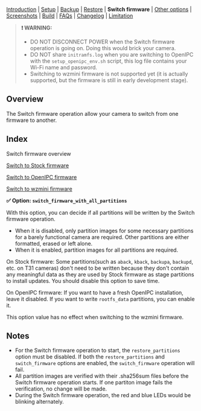 
[Introduction](README.md) | [Setup](README_setup.md) | [Backup](README_backup.md) | [Restore](README_restore.md) | **Switch firmware** | [Other options](README_other_options.md) | [Screenshots](README_screenshots.md) | [Build](README_build.md) | [FAQs](README_FAQs.md) | [Changelog](Changelog.md) | [Limitation](Limitation.md)

> **❗ WARNING:**
> - DO NOT DISCONNECT POWER when the Switch firmware operation is going on. Doing this would brick your camera.
> - DO NOT share `initramfs.log` when you are switching to OpenIPC with the `setup_openipc_env.sh` script, this log file contains your Wi-Fi name and password.
> - Switching to wzmini firmware is not supported yet (it is actually supported, but the firmware is still in early development stage).

## Overview

The Switch firmware operation allow your camera to switch from one firmware to another.

## Index

Switch firmware overview

[Switch to Stock firmware](README_switch_firmware_stock.md)

[Switch to OpenIPC firmware](README_switch_firmware_openipc.md)

[Switch to wzmini firmware](README_switch_firmware_wzmini.md) 

**✅ Option: `switch_firmware_with_all_partitions`**

With this option, you can decide if all partitions will be written by the Switch firmware operation.

- When it is disabled, only partition images for some necessary partitions for a barely functional camera are required. Other partitions are either formatted, erased or left alone. 
- When it is enabled, partition images for all partitions are required.

On Stock firmware: Some partitions(such as `aback`, `kback`, `backupa`, `backupd`, etc. on T31 cameras) don't need to be written because they don't contain any meaningful data as they are used by Stock firmware as stage partitions to install updates. You should disable this option to save time.

On OpenIPC firmware: If you want to have a fresh OpenIPC installation, leave it disabled. If you want to write `rootfs_data` partitions, you can enable it.

This option value has no effect when switching to the wzmini firmware.

## Notes

- For the Switch firmware operation to start, the `restore_partitions` option must be disabled. If both the `restore_partitions` and `switch_firmware` options are enabled, the `switch_firmware` operation will fail.
- All partition images are verified with their .sha256sum files before the Switch firmware operation starts. If one partiton image fails the verification, no change will be made.
- During the Switch firmware operation, the red and blue LEDs would be blinking alternately.
